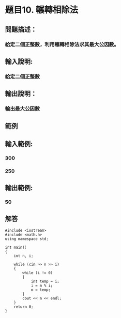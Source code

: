 # 題目10. 輾轉相除法
## 問題描述：
### 給定二個正整數，利用輾轉相除法求其最大公因數。
## 輸入說明:
### 給定二個正整數
## 輸出說明：
### 輸出最大公因數
## 範例

## 輸入範例:
### 300
### 250

## 輸出範例:
### 50


## 解答
``` 
#include <iostream>
#include <math.h>
using namespace std;

int main()
{
	int n, i;

	while (cin >> n >> i)
	{
		while (i != 0)
		{
			int temp = i;
			i = n % i;
			n = temp;
		}
		cout << n << endl;
	}
	return 0;
}





``` 
